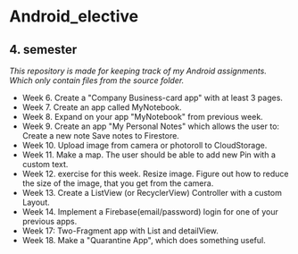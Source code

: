 # Android_elective
## 4. semester
*This repository is made for keeping track of my Android assignments. Which only contain files from the source folder.*

* Week 6. Create a "Company Business-card app" with at least 3 pages.
* Week 7. Create an app called MyNotebook.
* Week 8. Expand on your app "MyNotebook" from previous week.
* Week 9. Create an app "My Personal Notes" which allows the user to: Create a new note Save notes to Firestore.
* Week 10. Upload image from camera or photoroll to CloudStorage.
* Week 11. Make a map. The user should be able to add new Pin with a custom text.
* Week 12. exercise for this week. Resize image. Figure out how to reduce the size of the image, that you get from the camera.
* Week 13. Create a ListView (or RecyclerView) Controller with a custom Layout.
* Week 14. Implement a Firebase(email/password) login for one of your previous apps.
* Week 17: Two-Fragment app with List and detailView.
* Week 18. Make a "Quarantine App", which does something useful.
